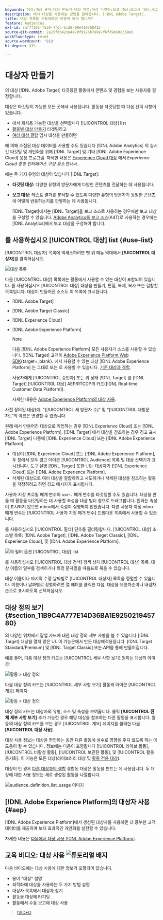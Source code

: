 ```yaml
---
keywords: 대상;대상 규칙;대상 만들기;대상 작성;대상 타깃팅;보고 대상;보고서 대상;세그먼트;사용자 지정 프로필 매개 변수;대상 정의;대상 목록
description: 에서 대상을 사용하는 방법을 알아봅니다. [!DNL Adobe Target].
title: 대상 목록을 사용하려면 어떻게 해야 합니까?
feature: Audiences
exl-id: 7af7f101-f550-4fdc-bcd9-90e4107b0415
source-git-commit: 2a25fdb42ce4470f9126b7e0e7f6fd9e60c350e5
workflow-type: tm+mt
source-wordcount: '818'
ht-degree: 31%

---
```


# 대상자 만들기

의 대상 [!DNL Adobe Target] 타깃팅된 활동에서 콘텐츠 및 경험을 보는 사용자를 결정합니다.

대상은 타깃팅이 가능한 모든 곳에서 사용됩니다. 활동을 타깃팅할 때 다음 선택 사항이 있습니다.

* 에서 재사용 가능한 대상을 선택합니다 [!UICONTROL 대상] list
* [활동별 대상 만들기](/help/main/c-target/creating-activity-only-audience.md) 타겟팅하고
* [여러 대상 결합](/help/main/c-target/combining-multiple-audiences.md#concept_A7386F1EA4394BD2AB72399C225981E5) 임시 대상을 만들려면

에 의해 수집된 대상 데이터를 사용할 수도 있습니다 [!DNL Adobe Analytics] 의 실시간 타깃팅 및 개인화를 위해 [!DNL Target] 및 기타 [!DNL Adobe Experience Cloud] 응용 프로그램. 자세한 내용은 [Experience Cloud 대상](https://experienceleague.adobe.com/docs/core-services/interface/audiences/audience-library.html?lang=ko-KR) 에서 *Experience Cloud 중앙 인터페이스 구성 요소* 안내서.

에는 두 가지 유형의 대상이 있습니다 [!DNL Target]:

* **타깃팅 대상:** 다양한 유형의 방문자에게 다양한 콘텐츠를 전달하는 데 사용됩니다.
* **보고 대상:** 테스트 결과를 분석할 수 있도록 다양한 유형의 방문자가 동일한 콘텐츠에 어떻게 반응하는지를 판별하는 데 사용됩니다.

   [!DNL Target]에서는 [!DNL Target]을 보고 소스로 사용하는 경우에만 보고 대상을 구성할 수 있습니다. [ Adobe Analytics를 보고 소스](/help/main/c-integrating-target-with-mac/a4t/a4t.md)(A4T)로 사용하는 경우에는 [!DNL Analytics]에서 보고 대상을 구성해야 합니다.

## 를 사용하십시오 [!UICONTROL 대상] list {#use-list}

[!UICONTROL 대상자] 목록에 액세스하려면 맨 위 메뉴 막대에서 **[!UICONTROL 대상자]**&#x200B;를 클릭하십시오.

![대상 목록](assets/audiences_list.png)

다음 [!UICONTROL 대상] 목록에는 활동에서 사용할 수 있는 대상이 포함되어 있습니다. 를 사용하십시오 [!UICONTROL 대상] 대상을 만들기, 편집, 복제, 복사 또는 결합할 목록입니다. 대상이 만들어진 소스도 이 목록에 표시됩니다.

* [!DNL Adobe Target]
* [!DNL Adobe Target Classic]
* [!DNL Experience Cloud]
* [!DNL Adobe Experience Platform]

   >[!NOTE]
   >
   >다음 [!DNL Adobe Experience Platform] 모든 사용자가 소스를 사용할 수 있습니다. [!DNL Target] 고객이 [Adobe Experience Platform Web SDK](https://experienceleague.corp.adobe.com/docs/target-dev/developer/client-side/aep-web-sdk.html){target=_blank}. 에서 사용할 수 있는 대상 [!DNL Adobe Experience Platform] 는 그대로 또는 로 사용할 수 있습니다. [기존 대상과 결합](/help/main/c-target/combining-multiple-audiences.md).
   >
   >사용자에게 [!UICONTROL 승인자] 또는 위 상태 [!DNL Target] 를 [!DNL Target] [!UICONTROL 대상] AEP/RTCDP의 카드([!DNL Real-time Customer Data Platform]).
   >
   >자세한 내용은 [Adobe Experience Platform의 대상 사용](#aep).

사전 정의된 대상(예: &quot;)[!UICONTROL 새 방문자 수]&quot; 및 &quot;[!UICONTROL 재방문자],&quot;의 이름은 변경할 수 없습니다.

원래 에서 만들어진 대상으로 작업하는 경우 [!DNL Experience Cloud] 또는 [!DNL Adobe Experience Platform], [!DNL Target] 에서 대상을 참조하는 경우 경고 표시 [!DNL Target] 나중에 [!DNL Experience Cloud] 또는 [!DNL Adobe Experience Platform].

* 대상이 [!DNL Experience Cloud] 또는 [!DNL Adobe Experience Platform], 두 창에서 모두 경고 아이콘 [!UICONTROL Audience] 목록 및 대상 선택기가 표시됩니다. 도구 설명 [!DNL Target] 또한 UI는 대상자가 [!DNL Experience Cloud] 또는 [!DNL Adobe Experience Platform].
* 삭제된 대상으로 여러 대상을 결합하려고 시도하거나 삭제된 대상을 참조하는 활동을 저장하려고 하면 경고 메시지가 표시됩니다.

사용자 지정 프로필 매개 변수와 `user.` 매개 변수를 타깃팅할 수도 있습니다. 대상을 만들 때 활동을 타깃팅하는 데 사용할 속성을 대상 빌더 창으로 드래그합니다. 원하는 속성이 표시되지 않으면 mbox에서 속성이 실행되지 않았습니다. 다른 사용자 지정 mbox 매개 변수는 [!UICONTROL 사용자 지정 매개 변수] 드롭다운 목록에서 사용할 수 있습니다.

를 사용하십시오 [!UICONTROL 필터] 단추를 필터링합니다. [!UICONTROL 대상] 소스별 목록: [!DNL Adobe Target], [!DNL Adobe Target Classic], [!DNL Experience Cloud], 및 [!DNL Adobe Experience Platform].

![의 필터 옵션 [!UICONTROL 대상] list](assets/filters.png)

를 사용하십시오 [!UICONTROL 대상 검색] 검색 상자 [!UICONTROL 대상] 목록. 대상 이름의 일부를 검색하거나 특정 문자열을 따옴표로 묶을 수 있습니다.

대상 이름이나 마지막 수정 날짜별로 [!UICONTROL 대상자] 목록을 정렬할 수 있습니다. 이름이나 날짜별로 정렬하려면 열 헤더를 클릭한 다음, 대상을 오름차순이나 내림차순으로 표시하도록 선택하십시오.

## 대상 정의 보기 {#section_11B9C4A777E14D36BA1E925021945780}

의 다양한 위치에서 팝업 카드에 대한 대상 정의 세부 사항을 볼 수 있습니다 [!DNL Target] 대상을 열지 않은 UI. 이 기능은에서 만든 대상에적용됩니다. [!DNL Target Standard/Premium] 및 [!DNL Target Classic] 또는 API를 통해 만들어집니다.

예를 들어, 다음 대상 정의 카드는 [!UICONTROL 세부 사항 보기] 원하는 대상의 아이콘:

![활동 > 대상 정의](assets/audience_definition_list.png)

다음 대상 정의 카드는 [!UICONTROL 세부 사항 보기] 활동의 아이콘 [!UICONTROL 개요] 페이지:

![활동 > 대상 정의](assets/view-details-activity-overview.png)

대상 정의 카드는 대상자의 유형, 소스 및 속성을 보여줍니다. 클릭 **[!UICONTROL 전체 세부 사항 보기]** 추가 가능한 경우 해당 대상을 참조하는 다른 활동을 표시합니다. 활동의 대상 정의 카드를 보는 경우 [!UICONTROL 개요] 페이지를 클릭한 다음 **[!UICONTROL 대상 사용]**.

대상 사용 정보는 대상을 편집하는 동안 다른 활동에 실수로 영향을 주지 않도록 하는 데 도움이 될 수 있습니다. 정보에는 다음이 포함됩니다 [!UICONTROL 라이브 활동], [!UICONTROL 비활성 활동], [!UICONTROL 보관된 활동], 및 [!UICONTROL 활동 동기화]. 이 기능은 모든 대상(라이브러리 대상 및 [활동 전용 대상](/help/main/c-target/creating-activity-only-audience.md#concept_A6BADCF530ED4AE1852E677FEBE68483)).

대상이 인 경우 [다른 대상과의 결합](/help/main/c-target/combining-multiple-audiences.md) 결합된 대상은 활동을 만드는 데 사용됩니다. 두 대상에 대한 사용 정보는 새로 생성된 활동을 나열합니다.

![audience_definition_list_usage 이미지](assets/audience_definition_list_usage.png)

<!--The following audience definition card is for an audience imported from the Adobe Experience Cloud. In this instance, the audience was imported from Adobe Audience Manager (AAM).

![Usage tab on Audience Definition card](assets/audience_definition_mc.png)

The following details are available for these imported audience types:

| Audience Type | Details |
|--- |--- |
|Mobile audience|Marketing Name, Vendor, and Model.<br>The `matches | does not match` operator displays instead of `equals | does not equal`<br>![Imported Mobile Audience](/help/main/c-target/c-audiences/assets/imported_mobile_audience.png).|
|Visitor-behavior audience|**user.categoryAffinity:** `categoryAffinity` with `FAVORITE` parameter.<br>![Imported Category Affinity](/help/main/c-target/c-audiences/assets/imported_category_affinity.png)<br>**Monitoring:** Monitoring service equals true.<br>**No Monitoring Service:** Monitoring service equals false.<br>![Imported Monitoring](/help/main/c-target/c-audiences/assets/imported_monitoring.png)|
|Audiences using the NOT operator|**Single Rule:** Target displays the audience in the format `[All Visitor AND [NOT [rule]`. Single NOT rule displays with AND with `AllVisitor` audience.<br>![Imported Not Audience](/help/main/c-target/c-audiences/assets/imported_not_audience.png)|

Keep the following points in mind as you work with imported audiences:

* Expression target audiences are no longer supported in Target Standard/Premium. 
* Target Standard/Premium does not support some deprecated audiences or has improved operators for ease of use. Because of this, the definition of an imported audience, although working as per definition, does not mean that same is now available for creation in the Standard/Premium interface. For example, Social Audiences are visible with their rules but Target Standard/Premium does not allow social audiences to be created.-->

## [!DNL Adobe Experience Platform]의 대상자 사용 {#aep}

[!DNL Adobe Experience Platform]에서 생성된 대상자를 사용하면 더 풍부한 고객 데이터를 제공하여 보다 효과적인 개인화를 실현할 수 있습니다.

자세한 내용은 [다음에서 대상 사용 [!DNL Adobe Experience Platform]](/help/main/c-integrating-target-with-mac/integrating-with-rtcdp.md#aep).

## 교육 비디오: 대상 사용 ![튜토리얼 배지](/help/main/assets/tutorial.png)

다음 비디오에는 대상 사용에 대한 정보가 포함되어 있습니다.

* 용어 &quot;대상&quot; 설명
* 최적화에 대상을 사용하는 두 가지 방법 설명
* 대상자 목록에서 대상자 찾기
* 활동을 대상에 타기팅
* 활동에서 수동 보고에 대상 사용

>[!VIDEO](https://video.tv.adobe.com/v/17398)
